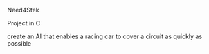 Need4Stek

Project in C

create an AI that enables a racing car to cover a circuit as quickly as possible
